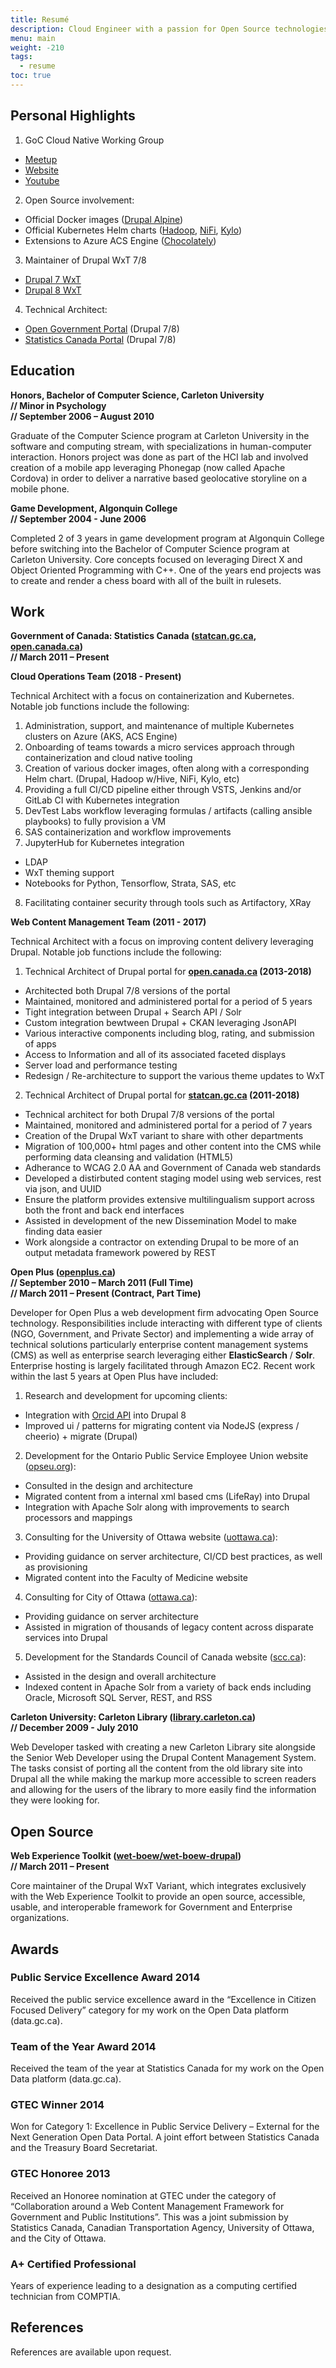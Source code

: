 ```yaml
---
title: Resumé
description: Cloud Engineer with a passion for Open Source technologies seeking to gain both new experiences and knowledge in order to increase overall technological skill set. Currently passions include Drupal, Containerization and all things Kubernetes.
menu: main
weight: -210
tags:
  - resume
toc: true
---
```


## Personal Highlights

1. GoC Cloud Native Working Group
  - [Meetup][meetup]
  - [Website][govcloud]
  - [Youtube][youtube]
2. Open Source involvement:
  - Official Docker images ([Drupal Alpine][drupal])
  - Official Kubernetes Helm charts ([Hadoop][hadoop], [NiFi][nifi], [Kylo][kylo])
  - Extensions to Azure ACS Engine ([Chocolately][chocolately])
3. Maintainer of Drupal WxT 7/8
  - [Drupal 7 WxT][wetkit]
  - [Drupal 8 WxT][wxt]
4. Technical Architect:
  - [Open Government Portal][opendata] (Drupal 7/8)
  - [Statistics Canada Portal][statcan] (Drupal 7/8)

## Education

**Honors, Bachelor of Computer Science, Carleton University <br> // Minor in Psychology <br> // September 2006 – August 2010**

Graduate of the Computer Science program at Carleton University in the software and computing stream, with specializations in human-computer interaction. Honors project was done as part of the HCI lab and involved creation of a mobile app leveraging Phonegap (now called Apache Cordova) in order to deliver a narrative based geolocative storyline on a mobile phone.

**Game Development, Algonquin College <br> // September 2004 - June 2006**

Completed 2 of 3 years in game development program at Algonquin College before switching into the Bachelor of Computer Science program at Carleton University. Core concepts focused on leveraging Direct X and Object Oriented Programming with C++. One of the years end projects was to create and render a chess board with all of the built in rulesets.

## Work

**Government of Canada: Statistics Canada ([statcan.gc.ca][statcan], [open.canada.ca][opendata]) <br> // March 2011 – Present**

**Cloud Operations Team (2018 - Present)**

Technical Architect with a focus on containerization and Kubernetes. Notable job functions include the following:

1. Administration, support, and maintenance of multiple Kubernetes clusters on Azure (AKS, ACS Engine)
2. Onboarding of teams towards a micro services approach through containerization and cloud native tooling
3. Creation of various docker images, often along with a corresponding Helm chart. (Drupal, Hadoop w/Hive, NiFi, Kylo, etc)
4. Providing a full CI/CD pipeline either through VSTS, Jenkins and/or GitLab CI with Kubernetes integration
5. DevTest Labs workflow leveraging formulas / artifacts (calling ansible playbooks) to fully provision a VM
6. SAS containerization and workflow improvements
7. JupyterHub for Kubernetes integration
  - LDAP
  - WxT theming support
  - Notebooks for Python, Tensorflow, Strata, SAS, etc
8. Facilitating container security through tools such as Artifactory, XRay

**Web Content Management Team (2011 - 2017)**

Technical Architect with a focus on improving content delivery leveraging Drupal. Notable job functions include the following:

1. Technical Architect of Drupal portal for **[open.canada.ca][opendata] (2013-2018)**
  - Architected both Drupal 7/8 versions of the portal
  - Maintained, monitored and administered portal for a period of 5 years
  - Tight integration between Drupal + Search API / Solr
  - Custom integration bewtween Drupal + CKAN leveraging JsonAPI
  - Various interactive components including blog, rating, and submission of apps
  - Access to Information and all of its associated faceted displays
  - Server load and performance testing
  - Redesign / Re-architecture to support the various theme updates to WxT
2. Technical Architect of Drupal portal for **[statcan.gc.ca][statcan] (2011-2018)**
  - Technical architect for both Drupal 7/8 versions of the portal
  - Maintained, monitored and administered portal for a period of 7 years
  - Creation of the Drupal WxT variant to share with other departments
  - Migration of 100,000+ html pages and other content into the CMS while performing data cleansing and validation (HTML5)
  - Adherance to WCAG 2.0 AA and Government of Canada web standards
  - Developed a distirbuted content staging model using web services, rest via json, and UUID
  - Ensure the platform provides extensive multilingualism support across both the front and back end interfaces
  - Assisted in development of the new Dissemination Model to make finding data easier
  - Work alongside a contractor on extending Drupal to be more of an output metadata framework powered by REST

**Open Plus ([openplus.ca][openplus]) <br> // September 2010 – March 2011 (Full Time) <br> // March 2011 – Present (Contract, Part Time)**

Developer for Open Plus a web development firm advocating Open Source technology. Responsibilities include interacting with different type of clients (NGO, Government, and Private Sector) and implementing a wide array of technical solutions particularly enterprise content management systems (CMS) as well as enterprise search leveraging either **ElasticSearch** / **Solr**. Enterprise hosting is largely facilitated through Amazon EC2. Recent work within the last 5 years at Open Plus have included:

1. Research and development for upcoming clients:
  - Integration with [Orcid API][orcid] into Drupal 8
  - Improved ui / patterns for migrating content via NodeJS (express / cheerio) + migrate (Drupal)
2. Development for the Ontario Public Service Employee Union website ([opseu.org][opseu]):
  - Consulted in the design and architecture
  - Migrated content from a internal xml based cms (LifeRay) into Drupal
  - Integration with Apache Solr along with improvements to search processors and mappings
3. Consulting for the University of Ottawa website ([uottawa.ca][uottawa]):
  - Providing guidance on server architecture, CI/CD best practices, as well as provisioning
  - Migrated content into the Faculty of Medicine website
4. Consulting for City of Ottawa ([ottawa.ca][ottawa]):
  - Providing guidance on server architecture
  - Assisted in migration of thousands of legacy content across disparate services into Drupal
5. Development for the Standards Council of Canada website ([scc.ca][scc]):
  - Assisted in the design and overall architecture
  - Indexed content in Apache Solr from a variety of back ends including Oracle, Microsoft SQL Server, REST, and RSS

**Carleton University: Carleton Library ([library.carleton.ca][carleton-library]) <br> // December 2009 - July 2010**

Web Developer tasked with creating a new Carleton Library site alongside the Senior Web Developer using the Drupal Content Management System. The tasks consist of porting all the content from the old library site into Drupal all the while making the markup more accessible to screen readers and allowing for the users of the library to more easily find the information they were looking for.

## Open Source

**Web Experience Toolkit ([wet-boew/wet-boew-drupal][wet-boew-drupal]) <br> // March 2011 – Present**

Core maintainer of the Drupal WxT Variant, which integrates exclusively with the Web Experience Toolkit to provide an open source, accessible, usable, and interoperable framework for Government and Enterprise organizations.

## Awards

### Public Service Excellence Award 2014

Received the public service excellence award in the “Excellence in Citizen Focused Delivery” category for my work on the Open Data platform (data.gc.ca).

### Team of the Year Award 2014

Received the team of the year at Statistics Canada for my work on the Open Data platform (data.gc.ca).

### GTEC Winner 2014

Won for Category 1: Excellence in Public Service Delivery – External for the Next Generation Open Data Portal. A joint effort between Statistics Canada and the Treasury Board Secretariat.

### GTEC Honoree 2013

Received an Honoree nomination at GTEC under the category of “Collaboration around a Web Content Management Framework for Government and Public Institutions”. This was a joint submission by Statistics Canada, Canadian Transportation Agency, University of Ottawa, and the City of Ottawa.

### A+ Certified Professional

Years of experience leading to a designation as a computing certified technician from COMPTIA.

## References

References are available upon request.


<!-- Links Referenced -->

[carleton-library]:       https://library.carleton.ca
[chocolately]:            https://github.com/Azure/acs-engine/pull/2707
[drupal]:                 https://github.com/docker-library/drupal/graphs/contributors
[govcloud]:               https://govcloud.ca
[meetup]:                 https://www.meetup.com/goc-cloud-native
[hadoop]:                 https://github.com/kubernetes/charts/pull/6688
[nifi]:                   https://github.com/kubernetes/charts/pull/5772
[kylo]:                   https://github.com/kubernetes/charts/pull/5773
[opendata]:               https://open.canada.ca
[openplus]:               https://openplus.ca
[opseu]:                  https://opseu.org
[orcid]:                  https://orcid.org/organizations/integrators/API
[ottawa]:                 https://ottawa.ca
[statcan]:                https://statcan.gc.ca
[scc]:                    https://www.scc.ca
[uottawa]:                httpa://uottawa.ca
[wet-boew-drupal]:        https://github.com/wet-boew/wet-boew-drupal
[wetkit]:                 https://drupal.org/project/wetkit
[wxt]:                    https://drupal.org/project/wxt
[youtube]:                https://www.youtube.com/channel/UC00nN9hhb4q6IChP8yEIzGA
